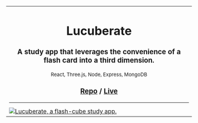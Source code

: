 <div align="center">
  <table border="0" cellspacing="0" cellpadding="0">
    <tbody>
      <tr>
        <td>
          <div align="center">
            <h1>Lucuberate</h1>
            <h3>A study app that leverages the convenience of a flash card into a third dimension.</h3>
            <sub>React, Three.js, Node, Express, MongoDB</sub>
            <h3>
            <a href="https://github.com/katiehermalik/LuCUBERate" target="_blank">Repo</a><span style="display:inline;"> /</span>
            <a href="https://www.lucuberate.com" target="_blank">Live</a>
            </h3>
            <sub><hr></sub>
          </div>
          <a href="https://lucuberate.com/" target="_blank">
            <img
              alt="Lucuberate, a flash-cube study app."
              src="https://i.ibb.co/1RDjjyS/lucuberate.png"
            />
          </a>
        </td>
      </tr>
    </tbody>
  </table>
</div>


